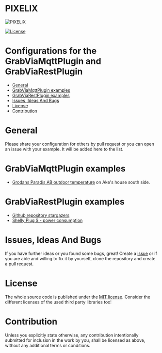 # PIXELIX <!-- omit in toc -->
![PIXELIX](../images/LogoBlack.png)

[![License](https://img.shields.io/badge/license-MIT-blue.svg)](http://choosealicense.com/licenses/mit/)

# Configurations for the GrabViaMqttPlugin and GrabViaRestPlugin <!-- omit in toc -->

* [General](#general)
* [GrabViaMqttPlugin examples](#grabviamqttplugin-examples)
* [GrabViaRestPlugin examples](#grabviarestplugin-examples)
* [Issues, Ideas And Bugs](#issues-ideas-and-bugs)
* [License](#license)
* [Contribution](#contribution)

# General
Please share your configuration for others by pull request or you can open an issue with your example. It will be added here to the list.

# GrabViaMqttPlugin examples
* [Grodans Paradis AB outdoor temperature](./mqtt/grodansparadisOutdoorTemperature.json) on Ake's house south side.

# GrabViaRestPlugin examples
* [Github repository stargazers](./rest/githubStargazers.json)
* [Shelly Plug S - power consumption](./rest/shellyPlugSPower.json)

# Issues, Ideas And Bugs
If you have further ideas or you found some bugs, great! Create a [issue](https://github.com/BlueAndi/esp-rgb-led-matrix/issues) or if you are able and willing to fix it by yourself, clone the repository and create a pull request.

# License
The whole source code is published under the [MIT license](http://choosealicense.com/licenses/mit/).
Consider the different licenses of the used third party libraries too!

# Contribution
Unless you explicitly state otherwise, any contribution intentionally submitted for inclusion in the work by you, shall be licensed as above, without any
additional terms or conditions.
